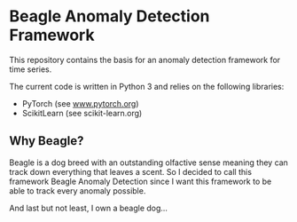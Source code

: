 # Beagle Anomaly Detection Framework

This repository contains the basis for an anomaly detection framework for time series.

The current code is written in Python 3 and relies on the following libraries:
- PyTorch (see www.pytorch.org)
- ScikitLearn (see scikit-learn.org)

## Why Beagle?

Beagle is a dog breed with an outstanding olfactive sense meaning they can track down everything that leaves a scent. So I decided to call this framework Beagle Anomaly Detection since I want this framework to be able to track every anomaly possible. 

And last but not least, I own a beagle dog...